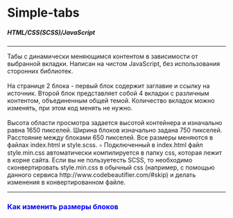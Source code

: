 # Simple-tabs

<h5>HTML/CSS(SCSS)/JavaScript</h5>
<hr>
Табы с динамически меняющимся контентом в зависимости от выбранной вкладки. Написан на чистом JavaScript, без использования сторонних библиотек.<br><br>
На странице 2 блока - первый блок содержит заглавие и ссылку на источник. Второй блок представляет собой 4 вкладки с различным контентом, объединенным общей темой. Количество вкладок можно изменять, при этом код менять не нужно.<br><br>
Высота области просмотра задается высотой контейнера и изначально равна 1650 пикселей. Ширина блоков изначально задана 750 пикселей. Расстояние между блоками 650 пикселей.
Все размеры меняются в файлах index.html и style.scss. 
⳾ Подключенный в index.html файл style.min.css автоматически компилируется в папку css, которая лежит в корне сайта. Если вы не пользуетесть SCSS, то необходимо сконвертировать style.min.css  в обычный css (например, с помощью данного сервиса http://www.codebeautifier.com/#skip) и делать изменения в конвертированном файле.
<hr>
<h3 style="color:blue;">Как изменить размеры блоков</h3>

